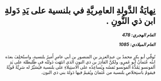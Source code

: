 <h1 dir="rtl">نِهايَةُ الدَّولةِ العامِريَّةِ في بلنسية على يَدِ دَولةِ ابن ذي النُّونِ .</h1>

<h5 dir="rtl">العام الهجري:  478

العام الميلادي: 1085

</h5>

<p dir="rtl">تُوفِّي أبو بكرٍ محمدُ بن عبدِالعزيز بنِ المنصورِ بن أبي عامرٍ أَميرُ بلنسية، واستُخلِفَ بعدَه ابنُه عُثمانُ أبو عَمرٍو، ولكنَّ القادِرَ بن ذي النونِ الذي انتَهَت دَولتُه في طُليطلة على يَدِ ألفونسو يَمُدُّهُ ألفونسو نَفسُه ويُساعِدُه على الاستِيلاءِ على بلنسية فيُسَيِّرُ له سَرِيَّةً قَويَّةً فيقومُ باستِخلاصِ بلنسية من عُثمانَ ويُقيمُ فيها دَولةَ بني ذي النون.</p></br>
